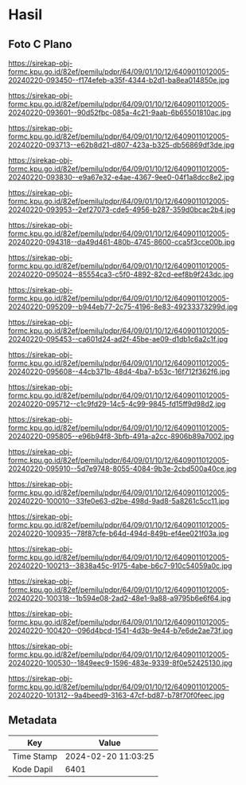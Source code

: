 # Hasil

## Foto C Plano

https://sirekap-obj-formc.kpu.go.id/82ef/pemilu/pdpr/64/09/01/10/12/6409011012005-20240220-093450--f174efeb-a35f-4344-b2d1-ba8ea014850e.jpg

https://sirekap-obj-formc.kpu.go.id/82ef/pemilu/pdpr/64/09/01/10/12/6409011012005-20240220-093601--90d52fbc-085a-4c21-9aab-6b65501810ac.jpg

https://sirekap-obj-formc.kpu.go.id/82ef/pemilu/pdpr/64/09/01/10/12/6409011012005-20240220-093713--e62b8d21-d807-423a-b325-db56869df3de.jpg

https://sirekap-obj-formc.kpu.go.id/82ef/pemilu/pdpr/64/09/01/10/12/6409011012005-20240220-093830--e9a67e32-e4ae-4367-9ee0-04f1a8dcc8e2.jpg

https://sirekap-obj-formc.kpu.go.id/82ef/pemilu/pdpr/64/09/01/10/12/6409011012005-20240220-093953--2ef27073-cde5-4956-b287-359d0bcac2b4.jpg

https://sirekap-obj-formc.kpu.go.id/82ef/pemilu/pdpr/64/09/01/10/12/6409011012005-20240220-094318--da49d461-480b-4745-8600-cca5f3cce00b.jpg

https://sirekap-obj-formc.kpu.go.id/82ef/pemilu/pdpr/64/09/01/10/12/6409011012005-20240220-095024--85554ca3-c5f0-4892-82cd-eef8b9f243dc.jpg

https://sirekap-obj-formc.kpu.go.id/82ef/pemilu/pdpr/64/09/01/10/12/6409011012005-20240220-095209--b944eb77-2c75-4196-8e83-49233373299d.jpg

https://sirekap-obj-formc.kpu.go.id/82ef/pemilu/pdpr/64/09/01/10/12/6409011012005-20240220-095453--ca601d24-ad2f-45be-ae09-d1db1c6a2c1f.jpg

https://sirekap-obj-formc.kpu.go.id/82ef/pemilu/pdpr/64/09/01/10/12/6409011012005-20240220-095608--44cb371b-48d4-4ba7-b53c-16f712f362f6.jpg

https://sirekap-obj-formc.kpu.go.id/82ef/pemilu/pdpr/64/09/01/10/12/6409011012005-20240220-095712--c1c9fd29-14c5-4c99-9845-fd15ff9d98d2.jpg

https://sirekap-obj-formc.kpu.go.id/82ef/pemilu/pdpr/64/09/01/10/12/6409011012005-20240220-095805--e96b94f8-3bfb-491a-a2cc-8906b89a7002.jpg

https://sirekap-obj-formc.kpu.go.id/82ef/pemilu/pdpr/64/09/01/10/12/6409011012005-20240220-095910--5d7e9748-8055-4084-9b3e-2cbd500a40ce.jpg

https://sirekap-obj-formc.kpu.go.id/82ef/pemilu/pdpr/64/09/01/10/12/6409011012005-20240220-100010--33fe0e63-d2be-498d-9ad8-5a8261c5cc11.jpg

https://sirekap-obj-formc.kpu.go.id/82ef/pemilu/pdpr/64/09/01/10/12/6409011012005-20240220-100935--78f87cfe-b64d-494d-849b-ef4ee021f03a.jpg

https://sirekap-obj-formc.kpu.go.id/82ef/pemilu/pdpr/64/09/01/10/12/6409011012005-20240220-100213--3838a45c-9175-4abe-b6c7-910c54059a0c.jpg

https://sirekap-obj-formc.kpu.go.id/82ef/pemilu/pdpr/64/09/01/10/12/6409011012005-20240220-100318--1b594e08-2ad2-48e1-9a88-a9795b6e6f64.jpg

https://sirekap-obj-formc.kpu.go.id/82ef/pemilu/pdpr/64/09/01/10/12/6409011012005-20240220-100420--096d4bcd-1541-4d3b-9e44-b7e6de2ae73f.jpg

https://sirekap-obj-formc.kpu.go.id/82ef/pemilu/pdpr/64/09/01/10/12/6409011012005-20240220-100530--1849eec9-1596-483e-9339-8f0e52425130.jpg

https://sirekap-obj-formc.kpu.go.id/82ef/pemilu/pdpr/64/09/01/10/12/6409011012005-20240220-101312--9a4beed9-3163-47cf-bd87-b78f70f0feec.jpg


## Metadata

| Key        | Value               |
| ---------- | ------------------- |
| Time Stamp | 2024-02-20 11:03:25 |
| Kode Dapil | 6401                |



